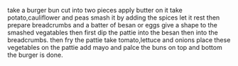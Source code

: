 take a burger bun
cut into two pieces
apply butter on it
take potato,cauliflower and peas
smash it by adding the spices
let it rest
then prepare breadcrumbs and a batter of  besan or eggs
give a shape to the smashed vegatables
then first dip the pattie into the besan then into the breadcrumbs.
then fry the pattie
take tomato,lettuce and onions
place these vegetables on the pattie
add mayo
and palce the buns on top and bottom
the burger is done.